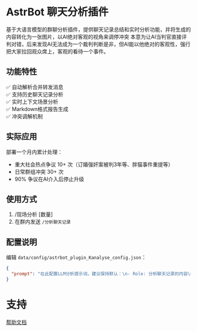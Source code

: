 # AstrBot 聊天分析插件

基于大语言模型的群聊分析插件，提供聊天记录总结和实时分析功能，并将生成的内容转化为一张图片，以AI绝对客观的视角来调停冲突
本意为让AI当判官直接评判对错，后来发现AI无法成为一个裁判判断是非，但AI能以他绝对的客观性，强行把大家拉回观众席上，客观的看待一个事件。
## 功能特性
✅ 自动解析合并转发消息  
✅ 支持历史聊天记录分析  
✅ 实时上下文场景分析  
✅ Markdown格式报告生成  
✅ 冲突调解机制

## 实际应用
部署一个月内累计处理：
- 重大社会热点争议 10+ 次（订婚强奸案被判3年等、胖猫事件重提等）
- 日常群组冲突 30+ 次
- 90% 争议在AI介入后停止升级

## 使用方式
1. /现场分析 [数量]
2. 在群内发送 `/分析聊天记录` 

## 配置说明
编辑 `data/config/astrbot_plugin_Kanalyse_config.json`：
```json
{
  "prompt": "在此配置LLM分析提示词，建议保持默认：\n- Role: 分析聊天记录的内容\n- 要求: 识别关键话题、情感倾向、重点结论"
}
```

# 支持

[帮助文档](https://astrbot.app)
